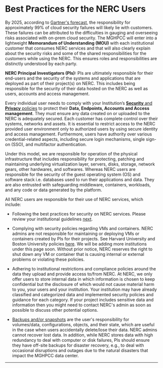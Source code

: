 # Best Practices for the NERC Users

By 2025, according to [Gartner's forecast](https://www.gartner.com/smarterwithgartner/is-the-cloud-secure),
the responsibility for approximately 99% of cloud security failures will likely
lie with customers. These failures can be attributed to the difficulties in gauging
and overseeing risks associated with on-prem cloud security. The MGHPCC will enter
into a lightweight **Memorandum of Understanding (MOU)** with each institutional
customer that consumes NERC services and that will also clearly explain about
the security risks and some of the shared responsibilities for the customers while
using the NERC. This ensures roles and responsibilities are distinctly understood
by each party.

**NERC Principal Investigators (PIs):** PIs are ultimately responsible for their
end-users and the security of the systems and applications that are deployed as
part of their project(s) on NERC. This includes being responsible for the security
of their data hosted on the NERC as well as users, accounts and access management.

Every individual user needs to comply with your Institution’s [**Security**
and **Privacy** policies](https://nerc.mghpcc.org/privacy-and-security/) to protect
their **Data, Endpoints, Accounts and Access management**. They
must ensure any data created on or uploaded to the NERC is adequately secured.
Each customer has complete control over their systems, networks and assets. It
is essential to restrict access to the NERC provided user environment only to
authorized users by using secure identity and access management. Furthermore,
users have authority over various credential-related aspects, including secure
login mechanisms, single sign-on (SSO), and multifactor authentication.

Under this model, we are responsible for operation of the physical infrastructure
that includes responsibility for protecting, patching and maintaining underlying
virtualization layer, servers, disks, storage, network gears, other hardwares,
and softwares. Whereas NERC users are responsible for the security of the guest
operating system (OS) and software stack i.e. databases used to run their
applications and data. They are also entrusted with safeguarding middleware,
containers, workloads, and any code or data generated by the platform.

All NERC users are responsible for their use of NERC services, which include:

- Following the best practices for security on NERC services. Please review your
institutional guidelines [next](best-practices-for-my-institution.md).

- Complying with security policies regarding VMs and containers. NERC admins are
not responsible for maintaining or deploying VMs or containers created by PIs for
their projects. See Harvard University and Boston University policies
[here](https://nerc.mghpcc.org/privacy-and-security/). We will be adding more
institutions under this page soon. Without prior notice, NERC reserves the right
to shut down any VM or container that is causing internal or external problems
or violating these policies.

- Adhering to institutional restrictions and compliance policies around the data
they upload and provide access to/from NERC. At NERC, we only offer users to
store internal data in which information is chosen to keep confidential but the
disclosure of which would not cause material harm to you, your users and your
institution. Your institution may have already classified and categorized data
and implemented security policies and guidance for each category. If your project
includes sensitive data and information then you might need to contact NERC's
admin as soon as possible to discuss other potential options.

- [Backups and/or snapshots](../../openstack/backup/backup-with-snapshots.md)
are the user's responsibility for volumes/data, configurations, objects, and
their state, which are useful in the case when users accidentally delete/lose
their data. NERC admins cannot recover lost data. In addition, while NERC stores
data with high redundancy to deal with computer or disk failures,  PIs should
ensure they have off-site backups for disaster recovery, e.g., to deal with
occasional disruptions and outages due to the natural disasters that impact the
MGHPCC data center.

---
